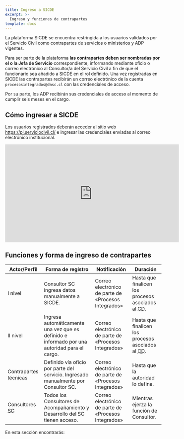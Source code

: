 ```yaml
---
title: Ingreso a SICDE
excerpt: >-
  Ingreso y funciones de contrapartes
template: docs
---
```

La plataforma SICDE se encuentra restringida a los usuarios validados por el Servicio Civil como contrapartes de servicios o ministerios y ADP vigentes.

Para ser parte de la plataforma **las contrapartes deben ser nombradas por el o la Jefa de Servicio** correspondiente, informando mediante oficio o correo electrónico al Consultor/a del Servicio Civil a fin de que el funcionario sea añadido a SICDE en el rol definido. Una vez registradas en SICDE las contrapartes recibirán un correo electrónico de la cuenta `procesosintegrados@dnsc.cl` con las credenciales de acceso.

Por su parte, los ADP recibirán sus credenciales de acceso al momento de cumplir seis meses en el cargo.

## Cómo ingresar a SICDE
Los usuarios registrados deberán acceder al sitio web https://pi.serviciocivil.cl/ e ingresar las credenciales enviadas al correo electrónico institucional.

<iframe width="560" height="315" src="https://www.youtube-nocookie.com/embed/USc0qSMXs4o" frameborder="0" allow="accelerometer; autoplay; clipboard-write; encrypted-media; gyroscope; picture-in-picture" allowfullscreen></iframe>

## Funciones y forma de ingreso de contrapartes

| Actor/Perfil          | Forma de registro                                                                            | Notificación                                         | Duración                                 |
|-----------------------|----------------------------------------------------------------------------------------------|------------------------------------------------------|------------------------------------------|
| I nivel               | Consultor SC ingresa datos manualmente a SICDE.                                              | Correo electrónico de parte de «Procesos Integrados» | Hasta que finalicen los procesos asociados al <acronym title="Convenio de Desempeño">CD</acronym>.                |
| II nivel              | Ingresa automáticamente una vez que es definido e informado por una autoridad para el cargo. | Correo electrónico de parte de «Procesos Integrados» | Hasta que finalicen los procesos asociados al <acronym title="Convenio de Desempeño">CD</acronym>.                |
| Contrapartes técnicas | Definido vía oficio por parte del servicio. Ingresado manualmente por Consultor SC.          | Correo electrónico de parte de «Procesos Integrados» | Hasta que la autoridad lo defina.        |
| Consultores <acronym title="Dirección Nacional del Servicio Civil">SC</acronym>      | Todos los Consultores de Acompañamiento y Desarrollo del SC tienen acceso.                   | Correo electrónico de parte de «Procesos Integrados» | Mientras ejerza la función de Consultor. |

En esta sección encontrarás: